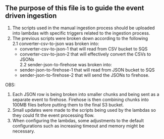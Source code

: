 ## The purpose of this file is to guide the event driven ingestion

1. The scripts used in the manual ingestion process should be uploaded into lambdas with specific triggers related to the ingestion process.
2. The previous scripts were broken down according to the following
<br> 2.1 converter-csv-to-json was broken into:
    - converter-csv-to-json-1 that will read from CSV bucket to SQS
    - converter-csv-to-json-2 that will effectively convert the CSVs to JSONs
<br> 2.2 sender-json-to-firehose was broken into:
    - sender-json-to-firehose-1 that will read from JSON bucket to SQS
    - sender-json-to-firehose-2 that will send the JSONs to firehose. 









OBS:

1. Each JSON row is being broken into smaller chunks and being sent as a separate event to firehose. Firehose is then combining chunks into 100MB files before putting them to the final S3 bucket.
2. Small updates were made to the scripts being used by the lambdas so they could fit the event processing flow.
3. When configuring the lambdas, some adjustments to the default configurations such as increasing timeout and memory might be necessary.
